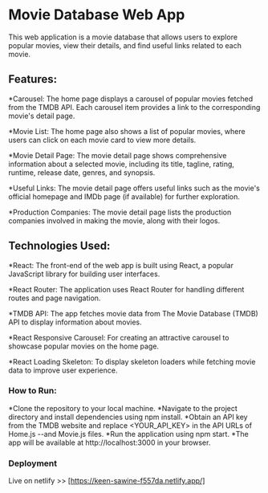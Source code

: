 # Movie Database Web App

This web application is a movie database that allows users to explore popular movies, view their details, and find useful links related to each movie.
## Features:

*Carousel: The home page displays a carousel of popular movies fetched from the TMDB API. Each carousel item provides a link to the corresponding movie's detail page.

*Movie List: The home page also shows a list of popular movies, where users can click on each movie card to view more details.

*Movie Detail Page: The movie detail page shows comprehensive information about a selected movie, including its title, tagline, rating, runtime, release date, genres, and synopsis.

*Useful Links: The movie detail page offers useful links such as the movie's official homepage and IMDb page (if available) for further exploration.

*Production Companies: The movie detail page lists the production companies involved in making the movie, along with their logos.

## Technologies Used:

*React: The front-end of the web app is built using React, a popular JavaScript library for building user interfaces.

*React Router: The application uses React Router for handling different routes and page navigation.

*TMDB API: The app fetches movie data from The Movie Database (TMDB) API to display information about movies.

*React Responsive Carousel: For creating an attractive carousel to showcase popular movies on the home page.

*React Loading Skeleton: To display skeleton loaders while fetching movie data to improve user experience.

### How to Run:

*Clone the repository to your local machine.
*Navigate to the project directory and install dependencies using npm install.
*Obtain an API key from the TMDB website and replace <YOUR_API_KEY> in the API URLs of Home.js --and Movie.js files.
*Run the application using npm start.
*The app will be available at http://localhost:3000 in your browser.

### Deployment
Live on netlify >> [https://keen-sawine-f557da.netlify.app/]
